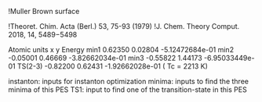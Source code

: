 !Muller Brown surface 

!Theoret. Chim. Acta (Berl.) 53, 75-93 (1979)
!J. Chem. Theory Comput. 2018, 14, 5489−5498 

Atomic units
         x         y             Energy 
min1      0.62350      0.02804    -5.12472684e-01
min2     -0.05001      0.46669    -3.82662034e-01 
min3     -0.55822      1.44173    -6.95033449e-01
TS(2-3)  -0.82200      0.62431    -1.92662028e-01   ( Tc = 2213 K) 

instanton: inputs for instanton optimization
minima: inputs to find the three minima of this PES
TS1: input to find one of the transition-state in this PES
